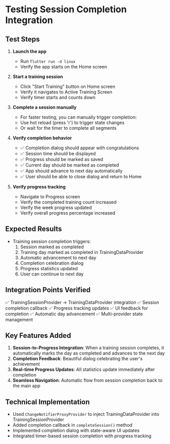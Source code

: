 # Testing Session Completion Integration

## Test Steps

1. **Launch the app**
   - Run `flutter run -d linux`
   - Verify the app starts on the Home screen

2. **Start a training session**
   - Click "Start Training" button on Home screen
   - Verify it navigates to Active Training Screen
   - Verify timer starts and counts down

3. **Complete a session manually**
   - For faster testing, you can manually trigger completion:
   - Use hot reload (press 'r') to trigger state changes
   - Or wait for the timer to complete all segments

4. **Verify completion behavior**
   - ✅ Completion dialog should appear with congratulations
   - ✅ Session time should be displayed
   - ✅ Progress should be marked as saved
   - ✅ Current day should be marked as completed
   - ✅ App should advance to next day automatically
   - ✅ User should be able to close dialog and return to Home

5. **Verify progress tracking**
   - Navigate to Progress screen
   - Verify the completed training count increased
   - Verify the week progress updated
   - Verify overall progress percentage increased

## Expected Results

- Training session completion triggers:
  1. Session marked as completed
  2. Training day marked as completed in TrainingDataProvider
  3. Automatic advancement to next day
  4. Completion celebration dialog
  5. Progress statistics updated
  6. User can continue to next day

## Integration Points Verified

✅ TrainingSessionProvider → TrainingDataProvider integration
✅ Session completion callback
✅ Progress tracking updates
✅ UI feedback for completion
✅ Automatic day advancement
✅ Multi-provider state management

## Key Features Added

1. **Session-to-Progress Integration**: When a training session completes, it automatically marks the day as completed and advances to the next day
2. **Completion Feedback**: Beautiful dialog celebrating the user's achievement
3. **Real-time Progress Updates**: All statistics update immediately after completion
4. **Seamless Navigation**: Automatic flow from session completion back to the main app

## Technical Implementation

- Used `ChangeNotifierProxyProvider` to inject TrainingDataProvider into TrainingSessionProvider
- Added completion callback in `completeSession()` method
- Implemented completion dialog with state-aware UI updates
- Integrated timer-based session completion with progress tracking
